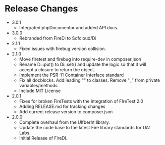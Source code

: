 # Release Changes
* 3.0.1
    * Integrated phpDocumentor and added API docs.
* 3.0.0
    * Rebranded from FireDi to Sdfcloud/Di
* 2.1.1
    * Fixed issues with firebug version collision.
* 2.1.0
    * Move firetest and firebug into require-dev in composer.json
    * Rename Di::put() to Di::set() and update the logic so that it will accept a closure to return the object.
    * Implement the PSR-11 Container Interface standard
    * Fix all docblocks. Add leading "\" to classes. Remove "_" from private variables/methods.
    * Include MIT License
* 2.0.1
    * Fixes for broken FireTests with the integration of FIreTest 2.0
    * Adding RELEASE.md for tracking changes
    * Add current release version to composer.json
* 2.0.0
    * Complete overhaul from the Ulfberht library.
    * Update the code base to the latest Fire library standards for UA1 Labs.
    * Initial Release of FireDI.
